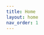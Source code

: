 ```yaml
---
title: Home
layout: home
nav_order: 1
---
```



<!DOCTYPE html>
<html lang="en">
<head>
    <meta charset="UTF-8">
    <meta http-equiv="X-UA-Compatible" content="IE=edge">
    <meta name="viewport" content="width=device-width, initial-scale=1.0">
    <title>Card Carousel</title>
    <link rel="stylesheet" href="styles.css">
    <style>
        *{
            padding: 0;
            margin: 0;
        }

        main{
            background: linear-gradient(-45deg, #fc5c7d, #6a82fb);
            height: 100vh;
        }

        .heading{
            color: white;
            text-align: center;
            font-family: system-ui;
            padding-top: 50px;
        }

        .cardContainer{
            display: flex;
            gap: 8px;
            align-items: center;
            justify-content: center;
            margin-top: 100px;
        }

        .card{
            position: relative;
            left: 0px;
            width: 150px;
            cursor: pointer;
            transition: all 0.2s ease-in-out;
        }

        .card img {
            width: 100%;
            border-radius: 10px;
            box-shadow: -7px -1px 11px 8px rgba(00,00,00,0.2);
        }

        .card:not(:first-child){
            margin-left: -50px;
        }

        .card:hover{
            transform: translateY(-20px);
        }

        .card:hover ~ .card{
            left: 50px;
        }
    </style>
</head>
<body>
    <main>
        <div class="heading">
            <h1 class="title">Card Carousel</h1>
        </div>

        <div class="cardContainer">
            <div class="card">
                <img src="https://assets.sorare.com/cardsamplepicture/6b0a07eb-3f2d-4b07-8736-00c12bffe945/picture/tinified-3b4ed56aac2b0255afdd503ed6003513.png" alt="">
            </div>
            <div class="card">
                <img src="https://assets.sorare.com/image-resize/cardsamplepicture/4a68833c-c4a5-4bf8-97cf-32fad77016a2/picture/tinified-8a4f1c0618e4282890610c78a37bcd29.png?width=640" alt="">
            </div>
            <div class="card">
                <img src="https://assets.sorare.com/image-resize/cardsamplepicture/a5970520-bc53-4c22-9854-28b238f97a2f/picture/tinified-036757aec2340e0ea198006e14674a7e.png?width=640" alt="">
            </div>
            <div class="card">
                <img src="https://assets.sorare.com/image-resize/cardsamplepicture/ccb9c8cb-cfe6-414d-bc1e-a3960dfd6232/picture/tinified-4a6382b2a37ad2c0c08e056c95b96888.png?width=640" alt="">
            </div>
        </div>
    </main>
</body>
</html>
